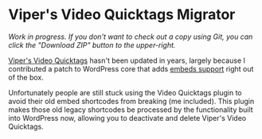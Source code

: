 # Viper's Video Quicktags Migrator

*Work in progress. If you don't want to check out a copy using Git, you can click the "Download ZIP" button to the upper-right.*

[Viper's Video Quicktags](https://wordpress.org/plugins/vipers-video-quicktags/) hasn't been updated in years, largely because I contributed a patch to WordPress core that adds [embeds support](http://codex.wordpress.org/Embeds) right out of the box.

Unfortunately people are still stuck using the Video Quicktags plugin to avoid their old embed shortcodes from breaking (me included). This plugin makes those old legacy shortcodes be processed by the functionality built into WordPress now, allowing you to deactivate and delete Viper's Video Quicktags.
